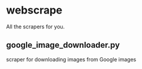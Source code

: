 # webscrape
All the scrapers for you.

## google_image_downloader.py
scraper for downloading images from Google images
